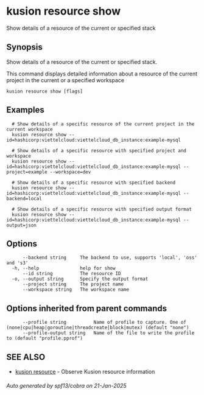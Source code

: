 # kusion resource show

Show details of a resource of the current or specified stack

## Synopsis

Show details of a resource of the current or specified stack.

This command displays detailed information about a resource of the current project in the current or a specified workspace

```
kusion resource show [flags]
```

## Examples

```
  # Show details of a specific resource of the current project in the current workspace
  kusion resource show --id=hashicorp:viettelcloud:viettelcloud_db_instance:example-mysql
  
  # Show details of a specific resource with specified project and workspace
  kusion resource show --id=hashicorp:viettelcloud:viettelcloud_db_instance:example-mysql --project=example --workspace=dev
  
  # Show details of a specific resource with specified backend
  kusion resource show --id=hashicorp:viettelcloud:viettelcloud_db_instance:example-mysql --backend=local
  
  # Show details of a specific resource with specified output format
  kusion resource show --id=hashicorp:viettelcloud:viettelcloud_db_instance:example-mysql --output=json
```

## Options

```
      --backend string     The backend to use, supports 'local', 'oss' and 's3'
  -h, --help               help for show
      --id string          The resource ID
  -o, --output string      Specify the output format
      --project string     The project name
      --workspace string   The workspace name
```

## Options inherited from parent commands

```
      --profile string          Name of profile to capture. One of (none|cpu|heap|goroutine|threadcreate|block|mutex) (default "none")
      --profile-output string   Name of the file to write the profile to (default "profile.pprof")
```

## SEE ALSO

* [kusion resource](kusion-resource.md)	 - Observe Kusion resource information

###### Auto generated by spf13/cobra on 21-Jan-2025
